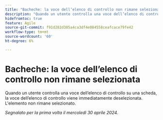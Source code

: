 ```yaml
---
title: "Bacheche: la voce dell’elenco di controllo non rimane selezionata"
description: "Quando un utente controlla una voce dell’elenco di controllo su una scheda, la voce dell’elenco di controllo viene immediatamente deselezionata. L’elemento non rimane selezionato."
hidefromtoc: true
feature: Agile
source-git-commit: f91d282d305a4ca3df4e084558ceafcace79fe42
workflow-type: tm+mt
source-wordcount: '60'
ht-degree: 6%

---
```



# Bacheche: la voce dell’elenco di controllo non rimane selezionata

Quando un utente controlla una voce dell’elenco di controllo su una scheda, la voce dell’elenco di controllo viene immediatamente deselezionata. L&#39;elemento non rimane selezionato.

_Segnalato per la prima volta il mercoledì 30 aprile 2024._


